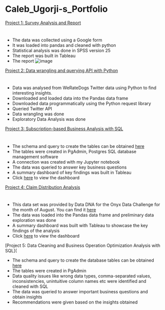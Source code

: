 # Caleb_Ugorji-s_Portfolio

[Project 1: Survey Analysis and Report](https://github.com/DataStance1/Sexual_Reproductive_Health_Report)
#
- The data was collected using a Google form
- It was loaded into pandas and cleaned with python
- Statistical analysis was done in SPSS version 25 
- The report was built in Tableau
- The report
  ![image](https://github.com/DataStance1/Caleb_Ugorji-s_Portfolio/assets/114801619/8b645aed-d239-4cbe-809d-1f518c7163b5)

[Project 2: Data wrangling and querying API with Python](https://github.com/DataStance1/WeRateDogs_Twitter)
#
* Data was analysed from WeRateDogs Twitter data using Python to find interesting insights.
* Downloaded and loaded data into the Pandas data frame
* Downloaded data programmatically using the Python request library
* Queried Twitter API
* Data wrangling was done
* Exploratory Data Analysis was done

[Project 3: Subscription-based Business Analysis with SQL](https://github.com/DataStance1/Foodie_fi_SQL_Case_Study_Solution)
#
- The schema and query to create the tables can be obtained [here](https://8weeksqlchallenge.com/case-study-3/)
- The tables were created in PgAdmin, Postgres SQL database management software
- A connection was created with my Jupyter notebook
- The data was queried to answer key business questions
- A summary dashboard of key findings was built in Tableau
- Click [here](https://public.tableau.com/app/profile/caleb.chijindu.ugorji/viz/Foodie_fisummarydashboard/Dashboard3?publish=yes) to view the dashboard

[Project 4: Claim Distribution Analysis](https://github.com/DataStance1/Car_Insurance_Analysis)
#
- This data set was provided by Data DNA for the Onyx Data Challenge for the month of August. You can find it [here](https://www.linkedin.com/posts/onyxdata_datadna-august-2023-challenge-entries-activity-7100741005221453824-XO6D?utm_source=share&utm_medium=member_desktop)
- The data was loaded into the Pandas data frame and preliminary data exploration was done
- A summary dashboard was built with Tableau to showcase the key findings of the analysis
- Click [here](https://public.tableau.com/app/profile/caleb.chijindu.ugorji/viz/carinsurancerough/Dashboard1?publish=yes) to view the dashboard

[Project 5: Data Cleaning and Business Operation Optimization Analysis with SQL](
- The schema and query to create the database tables can be obtained [here](https://8weeksqlchallenge.com/case-study-2/)
- The tables were created in PgAdmin
- Data quality issues  like wrong data types, comma-separated values, inconsistencies, unintuitive column names etc were identified and cleaned with SQL
- The data was queried to answer important business questions and obtain insights
- Recommendations were given based on the insights obtained

